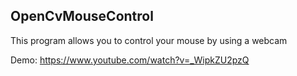 ## OpenCvMouseControl

This program allows you to control your mouse by using a webcam

Demo: https://www.youtube.com/watch?v=_WipkZU2pzQ
